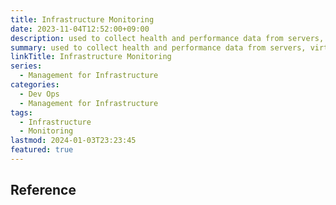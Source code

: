 ```yaml
---
title: Infrastructure Monitoring
date: 2023-11-04T12:52:00+09:00
description: used to collect health and performance data from servers, virtual machines, containers, databases, and other backend components in a tech stack.
summary: used to collect health and performance data from servers, virtual machines, containers, databases, and other backend components in a tech stack.
linkTitle: Infrastructure Monitoring
series:
  - Management for Infrastructure
categories:
  - Dev Ops
  - Management for Infrastructure
tags:
  - Infrastructure
  - Monitoring
lastmod: 2024-01-03T23:23:45
featured: true
---
```


## Reference
